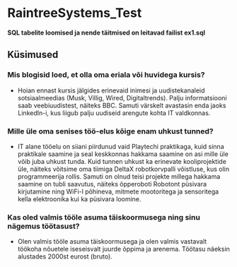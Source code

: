 # RaintreeSystems_Test

**SQL tabelite loomised ja nende täitmised on leitavad failist ex1.sql**

## Küsimused
### Mis blogisid loed, et olla oma eriala või huvidega kursis?
- Hoian ennast kursis jälgides erinevaid inimesi ja uudistekanaleid sotsiaalmeedias (Musk, Villig, Wired, Digitaltrends). Palju informatsiooni saab veebiuudistest, näiteks BBC. Samuti värskelt avastasin enda jaoks LinkedIn-i, kus liigub palju uudiseid arengute kohta IT valdkonnas.

### Mille üle oma senises töö-elus kõige enam uhkust tunned?
- IT alane tööelu on siiani piirdunud vaid Playtechi praktikaga, kuid sinna praktikale saamine ja seal keskkonnas hakkama saamine on asi mille üle võib juba uhkust tunda. Kuid tunnen uhkust ka erinevate kooliprojektide üle, näiteks võitsime oma tiimiga DeltaX robotkorvpalli võistluse, kus olin programmeerija rollis. Samuti on olnud teisi projekte millega hakkama saamine on tubli saavutus, näiteks õpperoboti Robotont püsivara kirjutamine ning WiFi-l põhineva, mitmete mootoritega ja sensoritega kella elektroonika kui ka püsivara loomine.

### Kas oled valmis tööle asuma täiskoormusega ning sinu nägemus töötasust?
- Olen valmis tööle asuma täiskoormusega ja olen valmis vastavalt töökoha nõuetele iseseisvalt juurde õppima ja arenema. Töötasu näeksin alustades 2000st eurost (bruto). 
    
